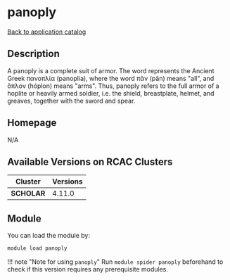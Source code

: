 # panoply

[Back to application catalog](../app_catalog.md)

## Description

A panoply is a complete suit of armor. The word represents the Ancient Greek πανοπλία (panoplía), where the word πᾶν (pân) means "all", and ὅπλον (hóplon) means "arms". Thus, panoply refers to the full armor of a hoplite or heavily armed soldier, i.e. the shield, breastplate, helmet, and greaves, together with the sword and spear.

## Homepage

N/A

## Available Versions on RCAC Clusters

|Cluster|Versions|
|---|---|
**SCHOLAR**|4.11.0

## Module

You can load the module by:

```bash
module load panoply
```

!!! note "Note for using `panoply`"
    Run `module spider panoply` beforehand to check if this version requires any prerequisite modules.

